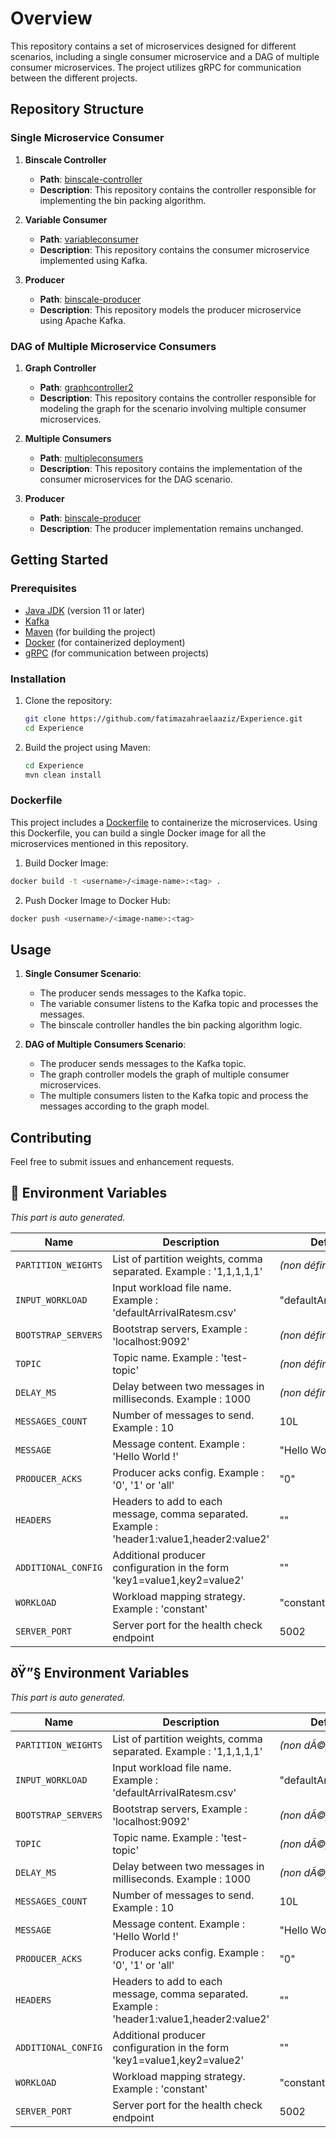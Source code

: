 # Overview

This repository contains a set of microservices designed for different scenarios, including a single consumer
microservice and a DAG of multiple consumer microservices. The project utilizes gRPC for communication between the
different projects.

## Repository Structure

### Single Microservice Consumer

1. **Binscale Controller**
    - **Path**: [binscale-controller](https://github.com/fatimazahraelaaziz/Experience/tree/main/integrationcontroller)
    - **Description**: This repository contains the controller responsible for implementing the bin packing algorithm.

2. **Variable Consumer**
    - **Path**: [variableconsumer](https://github.com/fatimazahraelaaziz/Experience/tree/main/variableconsumer)
    - **Description**: This repository contains the consumer microservice implemented using Kafka.

3. **Producer**
    - **Path**: [binscale-producer](https://github.com/fatimazahraelaaziz/Experience/tree/main/produceri3s)
    - **Description**: This repository models the producer microservice using Apache Kafka.

### DAG of Multiple Microservice Consumers

1. **Graph Controller**
    - **Path**: [graphcontroller2](https://github.com/fatimazahraelaaziz/Experience/tree/main/graphcontroller2)
    - **Description**: This repository contains the controller responsible for modeling the graph for the scenario
      involving multiple consumer microservices.

2. **Multiple Consumers**
    - **Path**: [multipleconsumers](https://github.com/fatimazahraelaaziz/Experience/tree/main/multipleConsumers)
    - **Description**: This repository contains the implementation of the consumer microservices for the DAG scenario.

3. **Producer**
    - **Path**: [binscale-producer](https://github.com/fatimazahraelaaziz/Experience/tree/main/produceri3s)
    - **Description**: The producer implementation remains unchanged.

## Getting Started

### Prerequisites

- [Java JDK](https://www.oracle.com/java/technologies/javase-jdk11-downloads.html) (version 11 or later)
- [Kafka](https://kafka.apache.org/)
- [Maven](https://maven.apache.org/) (for building the project)
- [Docker](https://www.docker.com/) (for containerized deployment)
- [gRPC](https://grpc.io/) (for communication between projects)

### Installation

1. Clone the repository:
    ```sh
    git clone https://github.com/fatimazahraelaaziz/Experience.git
    cd Experience
    ```

2. Build the project using Maven:
    ```sh
    cd Experience
    mvn clean install
    ```

### Dockerfile

This project includes a [Dockerfile](https://github.com/fatimazahraelaaziz/Experience/blob/main/Dockerfile) to
containerize the microservices. Using this Dockerfile, you can build a single Docker image for all the microservices
mentioned in this repository.

1. Build Docker Image:

```sh
docker build -t <username>/<image-name>:<tag> .
```

2. Push Docker Image to Docker Hub:

```sh
docker push <username>/<image-name>:<tag>
```

## Usage

1. **Single Consumer Scenario**:
    - The producer sends messages to the Kafka topic.
    - The variable consumer listens to the Kafka topic and processes the messages.
    - The binscale controller handles the bin packing algorithm logic.

2. **DAG of Multiple Consumers Scenario**:
    - The producer sends messages to the Kafka topic.
    - The graph controller models the graph of multiple consumer microservices.
    - The multiple consumers listen to the Kafka topic and process the messages according to the graph model.

## Contributing

Feel free to submit issues and enhancement requests.


## 🔧 Environment Variables

*This part is auto generated.*

| Name | Description | Default value |
|-----|--------------|-------------------|
| `PARTITION_WEIGHTS` | List of partition weights, comma separated. Example : '1,1,1,1,1' | *(non défini)* |
| `INPUT_WORKLOAD` | Input workload file name. Example : 'defaultArrivalRatesm.csv' | "defaultArrivalRatesm.csv" |
| `BOOTSTRAP_SERVERS` | Bootstrap servers, Example : 'localhost:9092' | *(non défini)* |
| `TOPIC` | Topic name. Example : 'test-topic' | *(non défini)* |
| `DELAY_MS` | Delay between two messages in milliseconds. Example : 1000 | *(non défini)* |
| `MESSAGES_COUNT` | Number of messages to send. Example : 10 | 10L |
| `MESSAGE` | Message content. Example : 'Hello World !' | "Hello World !" |
| `PRODUCER_ACKS` | Producer acks config. Example : '0', '1' or 'all' | "0" |
| `HEADERS` | Headers to add to each message, comma separated. Example : 'header1:value1,header2:value2' | "" |
| `ADDITIONAL_CONFIG` | Additional producer configuration in the form 'key1=value1,key2=value2' | "" |
| `WORKLOAD` | Workload mapping strategy. Example : 'constant' | "constant" |
| `SERVER_PORT` | Server port for the health check endpoint | 5002 |

## ðŸ”§ Environment Variables

*This part is auto generated.*

| Name | Description | Default value |
|-----|--------------|-------------------|
| `PARTITION_WEIGHTS` | List of partition weights, comma separated. Example : '1,1,1,1,1' | *(non dÃ©fini)* |
| `INPUT_WORKLOAD` | Input workload file name. Example : 'defaultArrivalRatesm.csv' | "defaultArrivalRatesm.csv" |
| `BOOTSTRAP_SERVERS` | Bootstrap servers, Example : 'localhost:9092' | *(non dÃ©fini)* |
| `TOPIC` | Topic name. Example : 'test-topic' | *(non dÃ©fini)* |
| `DELAY_MS` | Delay between two messages in milliseconds. Example : 1000 | *(non dÃ©fini)* |
| `MESSAGES_COUNT` | Number of messages to send. Example : 10 | 10L |
| `MESSAGE` | Message content. Example : 'Hello World !' | "Hello World !" |
| `PRODUCER_ACKS` | Producer acks config. Example : '0', '1' or 'all' | "0" |
| `HEADERS` | Headers to add to each message, comma separated. Example : 'header1:value1,header2:value2' | "" |
| `ADDITIONAL_CONFIG` | Additional producer configuration in the form 'key1=value1,key2=value2' | "" |
| `WORKLOAD` | Workload mapping strategy. Example : 'constant' | "constant" |
| `SERVER_PORT` | Server port for the health check endpoint | 5002 |

